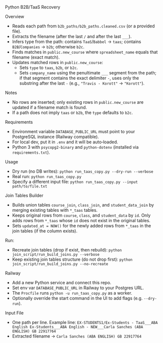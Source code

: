 Python B2B/TaaS Recovery

Overview
- Reads each path from `b2b_paths/b2b_paths.cleaned.csv` (or a provided file).
- Extracts the filename (after the last `/` and after the last `___`).
- Infers type from the path: contains `TaaS`/`Babbel` → `taas`; contains `B2B`/`Companies` → `b2b`; otherwise `b2c`.
- Finds matches in `public.new_course` where `spreadsheet_name` equals that filename (exact match).
- Updates matched rows in `public.new_course`:
  - Sets `type` to `taas`, `b2b`, or `b2c`.
  - Sets `company_name` using the penultimate `___` segment from the path; if that segment contains the exact delimiter ` - `, uses only the substring after the last ` - ` (e.g., `"Travis - Korott"` → `"Korott"`).

Notes
- No rows are inserted; only existing rows in `public.new_course` are updated if a filename match is found.
- If a path does not imply `taas` or `b2b`, the `type` defaults to `b2c`.

Requirements
- Environment variable `DATABASE_PUBLIC_URL` must point to your PostgreSQL instance (Railway compatible).
- For local dev, put it in `.env` and it will be auto‑loaded.
- Python 3 with `psycopg2-binary` and `python-dotenv` (installed via `requirements.txt`).

Usage
- Dry run (no DB writes):
  `python run_taas_copy.py --dry-run --verbose`
- Real run:
  `python run_taas_copy.py`
- Specify a different input file:
  `python run_taas_copy.py --input path/to/file.txt`

Join Tables Builder
- Builds union tables `course_join`, `class_join`, and `student_data_join` by merging existing tables with `*_taas` tables.
- Keeps original rows from `course`, `class`, and `student_data` by `id`. Only adds rows from `*_taas` whose `id` does not exist in the original tables.
- Sets `updated_at = NOW()` for the newly added rows from `*_taas` in the join tables (if the column exists).

Run:
- Recreate join tables (drop if exist, then rebuild):
  `python join_script/run_build_joins.py --verbose`
- Keep existing join tables structure (do not drop first):
  `python join_script/run_build_joins.py --no-recreate`

Railway
- Add a new Python service and connect this repo.
- Set env var `DATABASE_PUBLIC_URL` in Railway to your Postgres URL.
- The `Procfile` runs `python -u run_taas_copy.py` as a worker.
- Optionally override the start command in the UI to add flags (e.g. `--dry-run`).

Input File
- One path per line. Example line:
  `EX-STUDENTS1/Ex-Students - TaaS___ABA English Ex-Students___ABA English - NEW___Carla Sanches (ABA ENGLISH) GB 22917764`
- Extracted filename → `Carla Sanches (ABA ENGLISH) GB 22917764`
